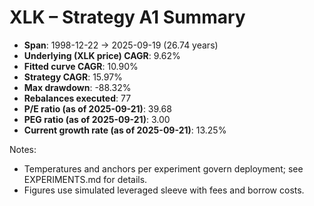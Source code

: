 # XLK – Strategy A1 Summary

- **Span**: 1998-12-22 → 2025-09-19 (26.74 years)
- **Underlying (XLK price) CAGR**: 9.62%
- **Fitted curve CAGR**: 10.90%
- **Strategy CAGR**: 15.97%
- **Max drawdown**: -88.32%
- **Rebalances executed**: 77
- **P/E ratio (as of 2025-09-21)**: 39.68
- **PEG ratio (as of 2025-09-21)**: 3.00
- **Current growth rate (as of 2025-09-21)**: 13.25%

Notes:

- Temperatures and anchors per experiment govern deployment; see EXPERIMENTS.md for details.
- Figures use simulated leveraged sleeve with fees and borrow costs.
